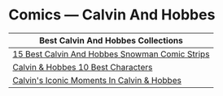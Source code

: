 # Comics — Calvin And Hobbes 

| Best Calvin And Hobbes Collections |
|---|
| [15 Best Calvin And Hobbes Snowman Comic Strips](https://www.cbr.com/best-calvin-hobbes-snowman-comics/#calvin-39-s-parents-worry-about-his-mental-health ) |
| [Calvin & Hobbes 10 Best Characters](https://www.cbr.com/calvin-n-hobbes-favorite-characters/ ) |
| [Calvin's Iconic Moments In Calvin & Hobbes](https://www.cbr.com/calvin-hobbes-best-calvin-stories/ ) |
